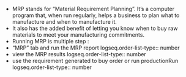 - MRP stands for “Material Requirement Planning”. It’s a computer program that, when run regularly, helps a business to plan what to manufacture and when to manufacture it.
- It also has the added benefit of letting you know when to buy raw materials to meet your manufacturing commitments.
- Running MRP is multiple step :
- “MRP” tab and run the MRP report
  logseq.order-list-type:: number
- view the MRP results
  logseq.order-list-type:: number
- use the requirement generated to buy order or run productionRun
  logseq.order-list-type:: number